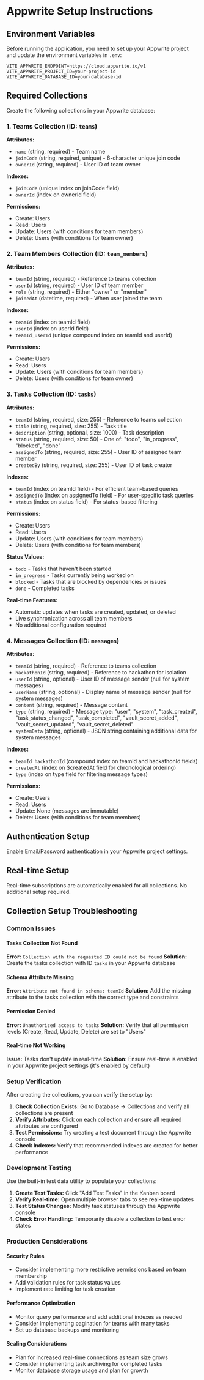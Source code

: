 # Appwrite Setup Instructions

## Environment Variables

Before running the application, you need to set up your Appwrite project and update the environment variables in `.env`:

```
VITE_APPWRITE_ENDPOINT=https://cloud.appwrite.io/v1
VITE_APPWRITE_PROJECT_ID=your-project-id
VITE_APPWRITE_DATABASE_ID=your-database-id
```

## Required Collections

Create the following collections in your Appwrite database:

### 1. Teams Collection (ID: `teams`)

**Attributes:**
- `name` (string, required) - Team name
- `joinCode` (string, required, unique) - 6-character unique join code
- `ownerId` (string, required) - User ID of team owner

**Indexes:**
- `joinCode` (unique index on joinCode field)
- `ownerId` (index on ownerId field)

**Permissions:**
- Create: Users
- Read: Users
- Update: Users (with conditions for team members)
- Delete: Users (with conditions for team owner)

### 2. Team Members Collection (ID: `team_members`)

**Attributes:**
- `teamId` (string, required) - Reference to teams collection
- `userId` (string, required) - User ID of team member
- `role` (string, required) - Either "owner" or "member"
- `joinedAt` (datetime, required) - When user joined the team

**Indexes:**
- `teamId` (index on teamId field)
- `userId` (index on userId field)
- `teamId_userId` (unique compound index on teamId and userId)

**Permissions:**
- Create: Users
- Read: Users
- Update: Users (with conditions for team members)
- Delete: Users (with conditions for team owner)

### 3. Tasks Collection (ID: `tasks`)

**Attributes:**
- `teamId` (string, required, size: 255) - Reference to teams collection
- `title` (string, required, size: 255) - Task title
- `description` (string, optional, size: 1000) - Task description
- `status` (string, required, size: 50) - One of: "todo", "in_progress", "blocked", "done"
- `assignedTo` (string, required, size: 255) - User ID of assigned team member
- `createdBy` (string, required, size: 255) - User ID of task creator

**Indexes:**
- `teamId` (index on teamId field) - For efficient team-based queries
- `assignedTo` (index on assignedTo field) - For user-specific task queries
- `status` (index on status field) - For status-based filtering

**Permissions:**
- Create: Users
- Read: Users
- Update: Users (with conditions for team members)
- Delete: Users (with conditions for team members)

**Status Values:**
- `todo` - Tasks that haven't been started
- `in_progress` - Tasks currently being worked on
- `blocked` - Tasks that are blocked by dependencies or issues
- `done` - Completed tasks

**Real-time Features:**
- Automatic updates when tasks are created, updated, or deleted
- Live synchronization across all team members
- No additional configuration required

### 4. Messages Collection (ID: `messages`)

**Attributes:**
- `teamId` (string, required) - Reference to teams collection
- `hackathonId` (string, required) - Reference to hackathon for isolation
- `userId` (string, optional) - User ID of message sender (null for system messages)
- `userName` (string, optional) - Display name of message sender (null for system messages)
- `content` (string, required) - Message content
- `type` (string, required) - Message type: "user", "system", "task_created", "task_status_changed", "task_completed", "vault_secret_added", "vault_secret_updated", "vault_secret_deleted"
- `systemData` (string, optional) - JSON string containing additional data for system messages

**Indexes:**
- `teamId_hackathonId` (compound index on teamId and hackathonId fields)
- `createdAt` (index on $createdAt field for chronological ordering)
- `type` (index on type field for filtering message types)

**Permissions:**
- Create: Users
- Read: Users
- Update: None (messages are immutable)
- Delete: Users (with conditions for team members)

## Authentication Setup

Enable Email/Password authentication in your Appwrite project settings.

## Real-time Setup

Real-time subscriptions are automatically enabled for all collections. No additional setup required.

## Collection Setup Troubleshooting

### Common Issues

#### Tasks Collection Not Found
**Error:** `Collection with the requested ID could not be found`
**Solution:** Create the tasks collection with ID `tasks` in your Appwrite database

#### Schema Attribute Missing
**Error:** `Attribute not found in schema: teamId`
**Solution:** Add the missing attribute to the tasks collection with the correct type and constraints

#### Permission Denied
**Error:** `Unauthorized access to tasks`
**Solution:** Verify that all permission levels (Create, Read, Update, Delete) are set to "Users"

#### Real-time Not Working
**Issue:** Tasks don't update in real-time
**Solution:** Ensure real-time is enabled in your Appwrite project settings (it's enabled by default)

### Setup Verification

After creating the collections, you can verify the setup by:

1. **Check Collection Exists:** Go to Database → Collections and verify all collections are present
2. **Verify Attributes:** Click on each collection and ensure all required attributes are configured
3. **Test Permissions:** Try creating a test document through the Appwrite console
4. **Check Indexes:** Verify that recommended indexes are created for better performance

### Development Testing

Use the built-in test data utility to populate your collections:

1. **Create Test Tasks:** Click "Add Test Tasks" in the Kanban board
2. **Verify Real-time:** Open multiple browser tabs to see real-time updates
3. **Test Status Changes:** Modify task statuses through the Appwrite console
4. **Check Error Handling:** Temporarily disable a collection to test error states

### Production Considerations

#### Security Rules
- Consider implementing more restrictive permissions based on team membership
- Add validation rules for task status values
- Implement rate limiting for task creation

#### Performance Optimization
- Monitor query performance and add additional indexes as needed
- Consider implementing pagination for teams with many tasks
- Set up database backups and monitoring

#### Scaling Considerations
- Plan for increased real-time connections as team size grows
- Consider implementing task archiving for completed tasks
- Monitor database storage usage and plan for growth